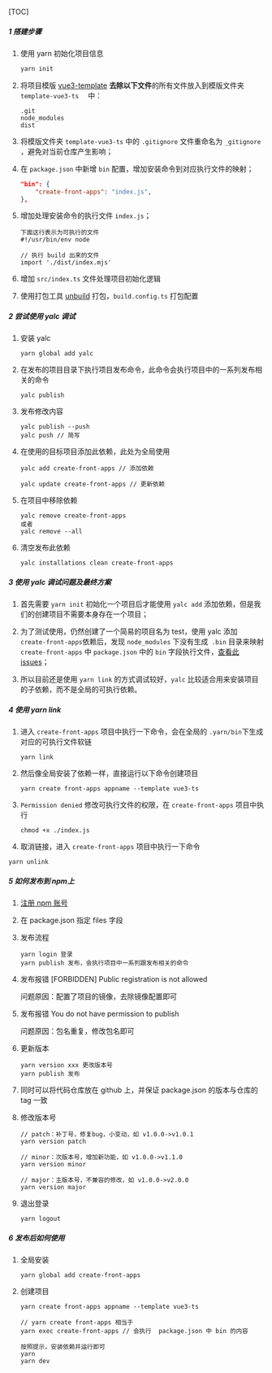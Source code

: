[TOC]

##### 1 搭建步骤

1. 使用 yarn 初始化项目信息

   ```bash
   yarn init
   ```

   

2. 将项目模版 [vue3-template](https://github.com/shizhihuaxu/vue3-template) **去除以下文件**的所有文件放入到模版文件夹 `template-vue3-ts  ` 中：

   ```
   .git
   node_modules
   dist
   ```
   
   
   
3. 将模版文件夹 `template-vue3-ts` 中的 `.gitignore` 文件重命名为 `_gitignore` ，避免对当前仓库产生影响；

4. 在 `package.json` 中新增 `bin` 配置，增加安装命令到对应执行文件的映射；

   ```json
   "bin": {
       "create-front-apps": "index.js",
   },
   ```

   

5. 增加处理安装命令的执行文件 `index.js`；

   ```
   下面这行表示为可执行的文件
   #!/usr/bin/env node
   
   // 执行 build 出来的文件
   import './dist/index.mjs'
   ```

   

6. 增加  `src/index.ts` 文件处理项目初始化逻辑

7. 使用打包工具 [unbuild](https://github.com/unjs/unbuild) 打包，`build.config.ts` 打包配置



##### 2 尝试使用 yalc 调试

1. 安装 yalc

   ```
   yarn global add yalc
   ```

2. 在发布的项目目录下执行项目发布命令，此命令会执行项目中的一系列发布相关的命令

   ```
   yalc publish
   ```

3. 发布修改内容

   ```
   yalc publish --push
   yalc push // 简写
   ```

4. 在使用的目标项目添加此依赖，此处为全局使用

   ```
   yalc add create-front-apps // 添加依赖
   
   yalc update create-front-apps // 更新依赖
   ```

5. 在项目中移除依赖

   ```
   yalc remove create-front-apps
   或者
   yalc remove --all 
   ```

6. 清空发布此依赖

   ```
   yalc installations clean create-front-apps
   ```



##### 3 使用 yalc 调试问题及最终方案

1. 首先需要 `yarn init` 初始化一个项目后才能使用 `yalc add` 添加依赖，但是我们的创建项目不需要本身存在一个项目；

2. 为了测试使用，仍然创建了一个简易的项目名为 test，使用 yalc 添加 `create-front-apps`依赖后，发现 `node_modules` 下没有生成` .bin` 目录来映射 `create-front-apps` 中 `package.json` 中的 `bin` 字段执行文件，[查看此 issues](https://github.com/wclr/yalc/issues/156)；

3. 所以目前还是使用 `yarn link` 的方式调试较好，`yalc` 比较适合用来安装项目的子依赖，而不是全局的可执行依赖。

   

##### 4 使用 yarn link

1. 进入 `create-front-apps` 项目中执行一下命令，会在全局的 `.yarn/bin`下生成对应的可执行文件软链

   ```
   yarn link
   ```

   

2. 然后像全局安装了依赖一样，直接运行以下命令创建项目

   ```
   yarn create front-apps appname --template vue3-ts
   ```



3. `Permission denied` 修改可执行文件的权限，在 `create-front-apps` 项目中执行

   ```
   chmod +x ./index.js
   ```

4.  取消链接，进入 `create-front-apps` 项目中执行一下命令

   ```
   yarn unlink
   ```

   

##### 5 如何发布到 npm上

1. [注册 npm 账号](https://www.npmjs.com/signup)

2. 在 package.json 指定 files 字段

3. 发布流程

   ```
   yarn login 登录 
   yarn publish 发布，会执行项目中一系列跟发布相关的命令
   ```

   

4. 发布报错 [FORBIDDEN] Public registration is not allowed

   问题原因：配置了项目的镜像，去除镜像配置即可

   

5. 发布报错 You do not have permission to publish

   问题原因：包名重复，修改包名即可

   

6. 更新版本

   ```
   yarn version xxx 更改版本号
   yarn publish 发布
   ```

7. 同时可以将代码仓库放在 github 上，并保证 package.json 的版本与仓库的 tag 一致

8. 修改版本号

   ```
   // patch：补丁号，修复bug，小变动，如 v1.0.0->v1.0.1
   yarn version patch
   
   // minor：次版本号，增加新功能，如 v1.0.0->v1.1.0
   yarn version minor
   
   // major：主版本号，不兼容的修改，如 v1.0.0->v2.0.0
   yarn version major
   ```

6. 退出登录

   ```
   yarn logout
   ```

   

##### 6 发布后如何使用

1. 全局安装

   ```
   yarn global add create-front-apps 
   ```

2. 创建项目

   ```
   yarn create front-apps appname --template vue3-ts
   
   // yarn create front-apps 相当于 
   yarn exec create-front-apps // 会执行  package.json 中 bin 的内容
   
   按照提示，安装依赖并运行即可
   yarn 
   yarn dev
   ```

   